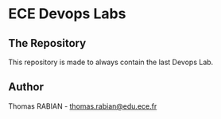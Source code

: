 # ECE Devops Labs

## The Repository

This repository is made to always contain the last Devops Lab.

## Author

Thomas RABIAN - thomas.rabian@edu.ece.fr
